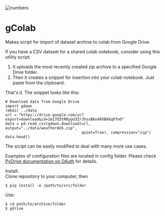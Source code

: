 ![numbers](https://user-images.githubusercontent.com/73858914/151681458-11de4950-b503-470f-8f8d-69cb4fb61035.png)
# gColab
 Makes script for import of dataset archive to colab from Google Drive.   

If you have a CSV dataset for a shared colab notebook, consider using this utility script.

1. It uploads the most recently created zip archive to a specified Google Drive folder.
2. Then it creates a snippet for insertion into your colab notebook. Just paste from the clipboard.

That's it. The snippet looks like this:
```
# Download data from Google Drive
import gdown
!mkdir ../data
url = "https://drive.google.com/uc?export=download&id=1m17Q3tRRypU3ZrJhsxBKo4RXBkKqhTnO"
data = pd.read_csv(gdown.download(url, output="../data/weatherAUS.zip",  
                                  quiet=True), compression="zip")
data.head()
```
The script can be easily modified to deal with many more use cases.

Examples of configuration files are located in config folder. Please check [PyDrive documentation on OAuth](https://pythonhosted.org/PyDrive/oauth.html) for details.

Install:  
Clone repository to your computer, then
```
$ pip install -e /path/to/src/folder
```

Use:
```
$ cd path/to/archive/folder
$ gdrive
```
